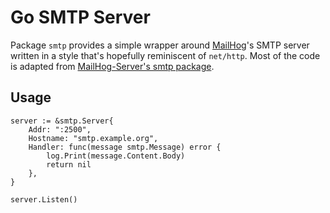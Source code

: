 Go SMTP Server
==============

Package `smtp` provides a simple wrapper around [MailHog](https://github.com/mailhog/MailHog)'s SMTP server
written in a style that's hopefully reminiscent of `net/http`. Most of the
code is adapted from [MailHog-Server's smtp package](https://github.com/mailhog/MailHog-Server/tree/master/smtp).

Usage
-----

```golang
server := &smtp.Server{
	Addr: ":2500",
	Hostname: "smtp.example.org",
	Handler: func(message smtp.Message) error {
		log.Print(message.Content.Body)
		return nil
	},
}

server.Listen()
```
